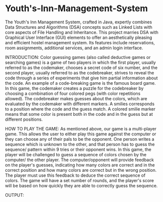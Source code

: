 # Youth's-Inn-Management-System
 The Youth's Inn Management System, crafted in Java, expertly combines Data Structures and Algorithms (DSA) concepts such as Linked Lists with core aspects of File Handling and Inheritance. This project marries DSA with Graphical User Interface (GUI) elements to offer an aesthetically pleasing and efficient hostel management system. Its features include reservations, room assignments, additional services, and an admin login interface.

INTRODUCTION:
Color guessing games (also called deductive games or searching games) is a game
of two players in which the first player, usually referred to as the codemaker, chooses 
a secret code of six number, and the second player, usually referred to as the 
codebreaker, strives to reveal the code through a series of experiments that give him 
partial information about the code. An example of a code-breaking game is the 
famous board game. In this game, the codemaker creates a puzzle for the 
codebreaker by choosing a combination of four colored pegs (with color repetitions 
allowed). The codebreaker makes guesses about the colors, which are evaluated by 
the codemaker with different markers. A smilies corresponds to a position where the 
code and the guess match. A colored smilie marker means that some color is present 
both in the code and in the guess but at different positions.


HOW TO PLAY THE GAME:
As mentioned above, our game is a multi-player game. This allows the user to either 
play this game against the computer or they can choose any of their pals to be the 
opponent. 
One person writes a sequence which is unknown to the other, and that person has to 
guess the sequence/ pattern within 9 tries or their opponent wins.
In this game, the player will be challenged to guess a sequence of colors chosen by 
the computer/ the other player. The computer/opponent will provide feedback on the 
player's guesses, indicating how many colors are correct and in the correct position 
and how many colors are correct but in the wrong position. The player must use this 
feedback to deduce the correct sequence of colors. The game will have a set number 
of rounds, and the player's score will be based on how quickly they are able to 
correctly guess the sequence.


OUTPUT:
